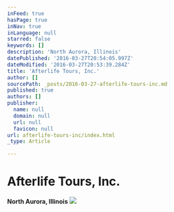 ```yaml
---
inFeed: true
hasPage: true
inNav: true
inLanguage: null
starred: false
keywords: []
description: 'North Aurora, Illinois'
datePublished: '2016-03-27T20:54:05.997Z'
dateModified: '2016-03-27T20:53:39.284Z'
title: 'Afterlife Tours, Inc.'
author: []
sourcePath: _posts/2016-03-27-afterlife-tours-inc.md
published: true
authors: []
publisher:
  name: null
  domain: null
  url: null
  favicon: null
url: afterlife-tours-inc/index.html
_type: Article

---
```

# Afterlife Tours, Inc.

**North Aurora, Illinois**
![](https://s3-us-west-2.amazonaws.com/the-grid-img/p/00364821612def1936ef7878bad637b504960ed8.jpg)